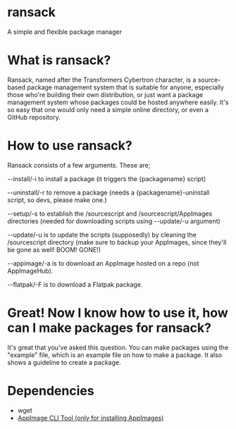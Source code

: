 # ransack
A simple and flexible package manager

# What is ransack?
Ransack, named after the Transformers Cybertron character, is a source-based package management system that is suitable for anyone, especially those who're building their own distribution, or just want a package management system whose packages could be hosted anywhere easily. It's so easy that one would only need a simple online directory, or even a GitHub repository.

# How to use ransack?
Ransack consists of a few arguments. These are;

--install/-i to install a package (it triggers the {packagename} script)

--uninstall/-r to remove a package (needs a {packagename}-uninstall script, so devs, please make one.)

--setup/-s to establish the /sourcescript and /sourcescript/AppImages directories (needed for downloading scripts using --update/-u argument)

--update/-u is to update the scripts (supposedly) by cleaning the /sourcescript directory (make sure to backup your AppImages, since they'll be gone as well! BOOM! GONE!)

--appimage/-a is to download an AppImage hosted on a repo (not AppImageHub).

--flatpak/-F is to download a Flatpak package.

# Great! Now I know how to use it, how can I make packages for ransack?

It's great that you've asked this question. You can make packages using the "example" file, which is an example file on how to make a package. It also shows a guideline to create a package.

# Dependencies
- wget
- <a href="https://github.com/AppImageCrafters/appimage-cli-tool"> AppImage CLI Tool (only for installing AppImages)</a>

